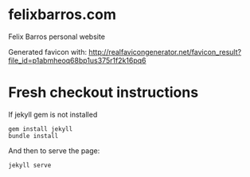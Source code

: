 # felixbarros.com
Felix Barros personal website

Generated favicon with:
http://realfavicongenerator.net/favicon_result?file_id=p1abmheoq68bp1us375r1f2k16pq6

# Fresh checkout instructions

If jekyll gem is not installed

```
gem install jekyll
bundle install
```

And then to serve the page:

```
jekyll serve
```
